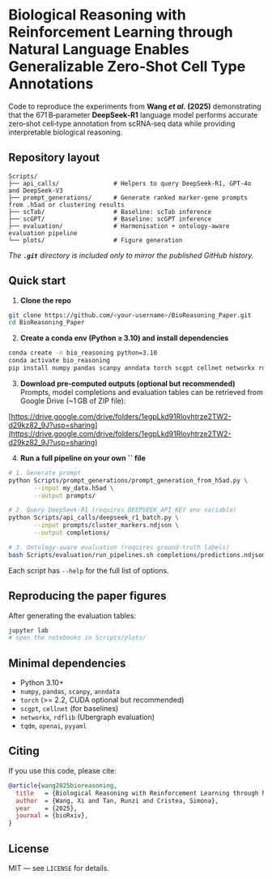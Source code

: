 # Biological Reasoning with Reinforcement Learning through Natural Language Enables Generalizable Zero‑Shot Cell Type Annotations

Code to reproduce the experiments from **Wang *****et al.***** (2025)** demonstrating that the 671 B‑parameter **DeepSeek‑R1** language model performs accurate zero‑shot cell‑type annotation from scRNA‑seq data while providing interpretable biological reasoning.

## Repository layout

```
Scripts/
├── api_calls/               # Helpers to query DeepSeek‑R1, GPT‑4o and DeepSeek‑V3
├── prompt_generations/      # Generate ranked marker‑gene prompts from .h5ad or clustering results
├── scTab/                   # Baseline: scTab inference
├── scGPT/                   # Baseline: scGPT inference
├── evaluation/              # Harmonisation + ontology‑aware evaluation pipeline
└── plots/                   # Figure generation
```

*The **`.git`** directory is included only to mirror the published GitHub history.*

## Quick start

1. **Clone the repo**

```bash
git clone https://github.com/<your‑username>/BioReasoning_Paper.git
cd BioReasoning_Paper
```

2. **Create a conda env (Python ≥ 3.10) and install dependencies**

```bash
conda create -n bio_reasoning python=3.10
conda activate bio_reasoning
pip install numpy pandas scanpy anndata torch scgpt cellnet networkx rdflib tqdm openai
```

3. **Download pre‑computed outputs (optional but recommended)**\
   Prompts, model completions and evaluation tables can be retrieved from Google Drive (\~1 GB of ZIP file):

[https://drive.google.com/drive/folders/1egpLkd91Rlovhtrze2TW2-d29kz82_9J?usp=sharing](https://drive.google.com/drive/folders/1egpLkd91Rlovhtrze2TW2-d29kz82_9J?usp=sharing)

4. **Run a full pipeline on your own **``** file**

```bash
# 1. Generate prompt
python Scripts/prompt_generations/prompt_generation_from_h5ad.py \
       --input my_data.h5ad \
       --output prompts/

# 2. Query DeepSeek‑R1 (requires DEEPSEEK_API_KEY env variable)
python Scripts/api_calls/deepseek_r1_batch.py \
       --input prompts/cluster_markers.ndjson \
       --output completions/

# 3. Ontology‑aware evaluation (requires ground‑truth labels)
bash Scripts/evaluation/run_pipelines.sh completions/predictions.ndjson results/
```

Each script has `--help` for the full list of options.

## Reproducing the paper figures

After generating the evaluation tables:

```bash
jupyter lab
# open the notebooks in Scripts/plots/
```

## Minimal dependencies

- Python 3.10+
- `numpy`, `pandas`, `scanpy`, `anndata`
- `torch` (>= 2.2, CUDA optional but recommended)
- `scgpt`, `cellnet` (for baselines)
- `networkx`, `rdflib` (Ubergraph evaluation)
- `tqdm`, `openai`, `pyyaml`

## Citing

If you use this code, please cite:

```bibtex
@article{wang2025bioreasoning,
  title   = {Biological Reasoning with Reinforcement Learning through Natural Language Enables Generalizable Zero‑Shot Cell Type Annotations},
  author  = {Wang, Xi and Tan, Runzi and Cristea, Simona},
  year    = {2025},
  journal = {bioRxiv},
}
```

## License

MIT — see `LICENSE` for details.


